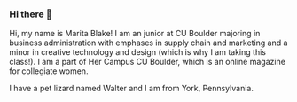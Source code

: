 ### Hi there 👋
Hi, my name is Marita Blake! I am an junior at CU Boulder majoring in business
administration with emphases in supply chain and marketing and a minor in
creative technology and design (which is why I am taking this class!). I am a
part of Her Campus CU Boulder, which is an online magazine for collegiate women.

I have a pet lizard named Walter and I am from York, Pennsylvania. 
